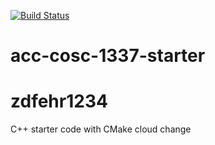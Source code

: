 [![Build Status](https://travis-ci.org/acc-cosc-1337-spring-2020/acc-cosc-1337-spring-2020-zdfehr1234.svg?branch=master)](https://travis-ci.org/acc-cosc-1337-spring-2020/acc-cosc-1337-spring-2020-zdfehr1234)

# acc-cosc-1337-starter
# zdfehr1234
C++ starter code with CMake 
cloud change
